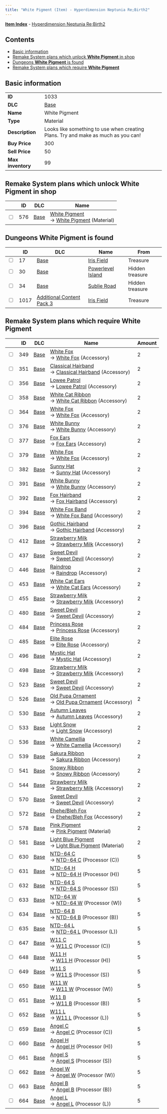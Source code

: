 ```yaml
---
title: "White Pigment (Item) - Hyperdimension Neptunia Re;Birth2"
---
```


[**Item Index**](/neptunia/rb2/item/index.html) - [Hyperdimension Neptunia Re;Birth2](/neptunia/rb2)

## Contents

- [Basic information](#basic-information)
- [Remake System plans which unlock **White Pigment** in shop](#remake-system-plans-which-unlock-white-pigment-in-shop)
- [Dungeons **White Pigment** is found](#dungeons-white-pigment-is-found)
- [Remake System plans which require **White Pigment**](#remake-system-plans-which-require-white-pigment)

## Basic information

|   |   |
| -- | -- |
| **ID** | 1033 |
| **DLC** | [Base](/neptunia/rb2/dlc/0-base.html) |
| **Name** | White Pigment |
| **Type** | Material |
| **Description** | Looks like something to use when creating Plans. Try and make as much as you can! |
| **Buy Price** | 300 |
| **Sell Price** | 50 |
| **Max inventory** | 99 |

## Remake System plans which unlock **White Pigment** in shop

|    | ID | DLC | Name |
| -- | -- | --- | ---- |
| <input type="checkbox" id="rb2-remake-0-576" class="trackbox" /> | 576 | [Base](/neptunia/rb2/dlc/0-base.html) | [White Pigment](/neptunia/rb2/remake/0-576-white-pigment.html)<br />→ [White Pigment](/neptunia/rb2/item/0-1033-white-pigment.html) (Material) |

## Dungeons **White Pigment** is found

|    | ID | DLC | Name | From |
| -- | -- | --- | ---- | ---- |
| <input type="checkbox" id="rb2-dungeon-0-17" class="trackbox" /> | 17 | [Base](/neptunia/rb2/dlc/0-base.html) | [Iris Field](/neptunia/rb2/dungeon/0-17-iris-field.html) | Treasure |
| <input type="checkbox" id="rb2-dungeon-0-30" class="trackbox" /> | 30 | [Base](/neptunia/rb2/dlc/0-base.html) | [Powerlevel Island](/neptunia/rb2/dungeon/0-30-powerlevel-island.html) | Hidden treasure |
| <input type="checkbox" id="rb2-dungeon-0-34" class="trackbox" /> | 34 | [Base](/neptunia/rb2/dlc/0-base.html) | [Sublie Road](/neptunia/rb2/dungeon/0-34-sublie-road.html) | Hidden treasure |
| <input type="checkbox" id="rb2-dungeon-5-1017" class="trackbox" /> | 1017 | [Additional Content Pack 3](/neptunia/rb2/dlc/5-pack3.html) | [Iris Field](/neptunia/rb2/dungeon/5-1017-iris-field.html) | Treasure |

## Remake System plans which require **White Pigment**

|    | ID | DLC | Name | Amount |
| -- | -- | --- | ---- | ------ |
| <input type="checkbox" id="rb2-remake-0-349" class="trackbox" /> | 349 | [Base](/neptunia/rb2/dlc/0-base.html) | [White Fox](/neptunia/rb2/remake/0-349-white-fox.html)<br />→ [White Fox](/neptunia/rb2/item/0-2149-white-fox.html) (Accessory) | 2 |
| <input type="checkbox" id="rb2-remake-0-351" class="trackbox" /> | 351 | [Base](/neptunia/rb2/dlc/0-base.html) | [Classical Hairband](/neptunia/rb2/remake/0-351-classical-hairband.html)<br />→ [Classical Hairband](/neptunia/rb2/item/0-2151-classical-hairband.html) (Accessory) | 2 |
| <input type="checkbox" id="rb2-remake-0-356" class="trackbox" /> | 356 | [Base](/neptunia/rb2/dlc/0-base.html) | [Lowee Patrol](/neptunia/rb2/remake/0-356-lowee-patrol.html)<br />→ [Lowee Patrol](/neptunia/rb2/item/0-2190-lowee-patrol.html) (Accessory) | 2 |
| <input type="checkbox" id="rb2-remake-0-358" class="trackbox" /> | 358 | [Base](/neptunia/rb2/dlc/0-base.html) | [White Cat Ribbon](/neptunia/rb2/remake/0-358-white-cat-ribbon.html)<br />→ [White Cat Ribbon](/neptunia/rb2/item/0-2192-white-cat-ribbon.html) (Accessory) | 2 |
| <input type="checkbox" id="rb2-remake-0-364" class="trackbox" /> | 364 | [Base](/neptunia/rb2/dlc/0-base.html) | [White Fox](/neptunia/rb2/remake/0-364-white-fox.html)<br />→ [White Fox](/neptunia/rb2/item/0-2198-white-fox.html) (Accessory) | 2 |
| <input type="checkbox" id="rb2-remake-0-376" class="trackbox" /> | 376 | [Base](/neptunia/rb2/dlc/0-base.html) | [White Bunny](/neptunia/rb2/remake/0-376-white-bunny.html)<br />→ [White Bunny](/neptunia/rb2/item/0-2244-white-bunny.html) (Accessory) | 2 |
| <input type="checkbox" id="rb2-remake-0-377" class="trackbox" /> | 377 | [Base](/neptunia/rb2/dlc/0-base.html) | [Fox Ears](/neptunia/rb2/remake/0-377-fox-ears.html)<br />→ [Fox Ears](/neptunia/rb2/item/0-2245-fox-ears.html) (Accessory) | 2 |
| <input type="checkbox" id="rb2-remake-0-379" class="trackbox" /> | 379 | [Base](/neptunia/rb2/dlc/0-base.html) | [White Fox](/neptunia/rb2/remake/0-379-white-fox.html)<br />→ [White Fox](/neptunia/rb2/item/0-2247-white-fox.html) (Accessory) | 2 |
| <input type="checkbox" id="rb2-remake-0-382" class="trackbox" /> | 382 | [Base](/neptunia/rb2/dlc/0-base.html) | [Sunny Hat](/neptunia/rb2/remake/0-382-sunny-hat.html)<br />→ [Sunny Hat](/neptunia/rb2/item/0-2250-sunny-hat.html) (Accessory) | 2 |
| <input type="checkbox" id="rb2-remake-0-391" class="trackbox" /> | 391 | [Base](/neptunia/rb2/dlc/0-base.html) | [White Bunny](/neptunia/rb2/remake/0-391-white-bunny.html)<br />→ [White Bunny](/neptunia/rb2/item/0-2293-white-bunny.html) (Accessory) | 2 |
| <input type="checkbox" id="rb2-remake-0-392" class="trackbox" /> | 392 | [Base](/neptunia/rb2/dlc/0-base.html) | [Fox Hairband](/neptunia/rb2/remake/0-392-fox-hairband.html)<br />→ [Fox Hairband](/neptunia/rb2/item/0-2294-fox-hairband.html) (Accessory) | 2 |
| <input type="checkbox" id="rb2-remake-0-394" class="trackbox" /> | 394 | [Base](/neptunia/rb2/dlc/0-base.html) | [White Fox Band](/neptunia/rb2/remake/0-394-white-fox-band.html)<br />→ [White Fox Band](/neptunia/rb2/item/0-2296-white-fox-band.html) (Accessory) | 2 |
| <input type="checkbox" id="rb2-remake-0-396" class="trackbox" /> | 396 | [Base](/neptunia/rb2/dlc/0-base.html) | [Gothic Hairband](/neptunia/rb2/remake/0-396-gothic-hairband.html)<br />→ [Gothic Hairband](/neptunia/rb2/item/0-2298-gothic-hairband.html) (Accessory) | 2 |
| <input type="checkbox" id="rb2-remake-0-412" class="trackbox" /> | 412 | [Base](/neptunia/rb2/dlc/0-base.html) | [Strawberry Milk](/neptunia/rb2/remake/0-412-strawberry-milk.html)<br />→ [Strawberry Milk](/neptunia/rb2/item/0-2329-strawberry-milk.html) (Accessory) | 2 |
| <input type="checkbox" id="rb2-remake-0-437" class="trackbox" /> | 437 | [Base](/neptunia/rb2/dlc/0-base.html) | [Sweet Devil](/neptunia/rb2/remake/0-437-sweet-devil.html)<br />→ [Sweet Devil](/neptunia/rb2/item/0-2354-sweet-devil.html) (Accessory) | 2 |
| <input type="checkbox" id="rb2-remake-0-446" class="trackbox" /> | 446 | [Base](/neptunia/rb2/dlc/0-base.html) | [Raindrop](/neptunia/rb2/remake/0-446-raindrop.html)<br />→ [Raindrop](/neptunia/rb2/item/0-2377-raindrop.html) (Accessory) | 2 |
| <input type="checkbox" id="rb2-remake-0-453" class="trackbox" /> | 453 | [Base](/neptunia/rb2/dlc/0-base.html) | [White Cat Ears](/neptunia/rb2/remake/0-453-white-cat-ears.html)<br />→ [White Cat Ears](/neptunia/rb2/item/0-2384-white-cat-ears.html) (Accessory) | 2 |
| <input type="checkbox" id="rb2-remake-0-455" class="trackbox" /> | 455 | [Base](/neptunia/rb2/dlc/0-base.html) | [Strawberry Milk](/neptunia/rb2/remake/0-455-strawberry-milk.html)<br />→ [Strawberry Milk](/neptunia/rb2/item/0-2386-strawberry-milk.html) (Accessory) | 2 |
| <input type="checkbox" id="rb2-remake-0-480" class="trackbox" /> | 480 | [Base](/neptunia/rb2/dlc/0-base.html) | [Sweet Devil](/neptunia/rb2/remake/0-480-sweet-devil.html)<br />→ [Sweet Devil](/neptunia/rb2/item/0-2411-sweet-devil.html) (Accessory) | 2 |
| <input type="checkbox" id="rb2-remake-0-484" class="trackbox" /> | 484 | [Base](/neptunia/rb2/dlc/0-base.html) | [Princess Rose](/neptunia/rb2/remake/0-484-princess-rose.html)<br />→ [Princess Rose](/neptunia/rb2/item/0-2431-princess-rose.html) (Accessory) | 2 |
| <input type="checkbox" id="rb2-remake-0-485" class="trackbox" /> | 485 | [Base](/neptunia/rb2/dlc/0-base.html) | [Elite Rose](/neptunia/rb2/remake/0-485-elite-rose.html)<br />→ [Elite Rose](/neptunia/rb2/item/0-2432-elite-rose.html) (Accessory) | 2 |
| <input type="checkbox" id="rb2-remake-0-496" class="trackbox" /> | 496 | [Base](/neptunia/rb2/dlc/0-base.html) | [Mystic Hat](/neptunia/rb2/remake/0-496-mystic-hat.html)<br />→ [Mystic Hat](/neptunia/rb2/item/0-2443-mystic-hat.html) (Accessory) | 2 |
| <input type="checkbox" id="rb2-remake-0-498" class="trackbox" /> | 498 | [Base](/neptunia/rb2/dlc/0-base.html) | [Strawberry Milk](/neptunia/rb2/remake/0-498-strawberry-milk.html)<br />→ [Strawberry Milk](/neptunia/rb2/item/0-2445-strawberry-milk.html) (Accessory) | 2 |
| <input type="checkbox" id="rb2-remake-0-523" class="trackbox" /> | 523 | [Base](/neptunia/rb2/dlc/0-base.html) | [Sweet Devil](/neptunia/rb2/remake/0-523-sweet-devil.html)<br />→ [Sweet Devil](/neptunia/rb2/item/0-2470-sweet-devil.html) (Accessory) | 2 |
| <input type="checkbox" id="rb2-remake-0-526" class="trackbox" /> | 526 | [Base](/neptunia/rb2/dlc/0-base.html) | [Old Pupa Ornament](/neptunia/rb2/remake/0-526-old-pupa-ornament.html)<br />→ [Old Pupa Ornament](/neptunia/rb2/item/0-2473-old-pupa-ornament.html) (Accessory) | 2 |
| <input type="checkbox" id="rb2-remake-0-530" class="trackbox" /> | 530 | [Base](/neptunia/rb2/dlc/0-base.html) | [Autumn Leaves](/neptunia/rb2/remake/0-530-autumn-leaves.html)<br />→ [Autumn Leaves](/neptunia/rb2/item/0-2497-autumn-leaves.html) (Accessory) | 2 |
| <input type="checkbox" id="rb2-remake-0-533" class="trackbox" /> | 533 | [Base](/neptunia/rb2/dlc/0-base.html) | [Light Snow](/neptunia/rb2/remake/0-533-light-snow.html)<br />→ [Light Snow](/neptunia/rb2/item/0-2500-light-snow.html) (Accessory) | 2 |
| <input type="checkbox" id="rb2-remake-0-536" class="trackbox" /> | 536 | [Base](/neptunia/rb2/dlc/0-base.html) | [White Camellia](/neptunia/rb2/remake/0-536-white-camellia.html)<br />→ [White Camellia](/neptunia/rb2/item/0-2503-white-camellia.html) (Accessory) | 2 |
| <input type="checkbox" id="rb2-remake-0-539" class="trackbox" /> | 539 | [Base](/neptunia/rb2/dlc/0-base.html) | [Sakura Ribbon](/neptunia/rb2/remake/0-539-sakura-ribbon.html)<br />→ [Sakura Ribbon](/neptunia/rb2/item/0-2506-sakura-ribbon.html) (Accessory) | 2 |
| <input type="checkbox" id="rb2-remake-0-541" class="trackbox" /> | 541 | [Base](/neptunia/rb2/dlc/0-base.html) | [Snowy Ribbon](/neptunia/rb2/remake/0-541-snowy-ribbon.html)<br />→ [Snowy Ribbon](/neptunia/rb2/item/0-2508-snowy-ribbon.html) (Accessory) | 2 |
| <input type="checkbox" id="rb2-remake-0-544" class="trackbox" /> | 544 | [Base](/neptunia/rb2/dlc/0-base.html) | [Strawberry Milk](/neptunia/rb2/remake/0-544-strawberry-milk.html)<br />→ [Strawberry Milk](/neptunia/rb2/item/0-2511-strawberry-milk.html) (Accessory) | 2 |
| <input type="checkbox" id="rb2-remake-0-570" class="trackbox" /> | 570 | [Base](/neptunia/rb2/dlc/0-base.html) | [Sweet Devil](/neptunia/rb2/remake/0-570-sweet-devil.html)<br />→ [Sweet Devil](/neptunia/rb2/item/0-2537-sweet-devil.html) (Accessory) | 2 |
| <input type="checkbox" id="rb2-remake-0-572" class="trackbox" /> | 572 | [Base](/neptunia/rb2/dlc/0-base.html) | [Ehehe/Bleh Fox](/neptunia/rb2/remake/0-572-ehehe-bleh-fox.html)<br />→ [Ehehe/Bleh Fox](/neptunia/rb2/item/0-2539-ehehe-bleh-fox.html) (Accessory) | 2 |
| <input type="checkbox" id="rb2-remake-0-578" class="trackbox" /> | 578 | [Base](/neptunia/rb2/dlc/0-base.html) | [Pink Pigment](/neptunia/rb2/remake/0-578-pink-pigment.html)<br />→ [Pink Pigment](/neptunia/rb2/item/0-1035-pink-pigment.html) (Material) | 2 |
| <input type="checkbox" id="rb2-remake-0-581" class="trackbox" /> | 581 | [Base](/neptunia/rb2/dlc/0-base.html) | [Light Blue Pigment](/neptunia/rb2/remake/0-581-light-blue-pigment.html)<br />→ [Light Blue Pigment](/neptunia/rb2/item/0-1038-light-blue-pigment.html) (Material) | 2 |
| <input type="checkbox" id="rb2-remake-0-630" class="trackbox" /> | 630 | [Base](/neptunia/rb2/dlc/0-base.html) | [NTD-64 C](/neptunia/rb2/remake/0-630-ntd-64-c.html)<br />→ [NTD-64 C](/neptunia/rb2/item/0-3345-ntd-64-c.html) (Processor (C)) | 5 |
| <input type="checkbox" id="rb2-remake-0-631" class="trackbox" /> | 631 | [Base](/neptunia/rb2/dlc/0-base.html) | [NTD-64 H](/neptunia/rb2/remake/0-631-ntd-64-h.html)<br />→ [NTD-64 H](/neptunia/rb2/item/0-3346-ntd-64-h.html) (Processor (H)) | 5 |
| <input type="checkbox" id="rb2-remake-0-632" class="trackbox" /> | 632 | [Base](/neptunia/rb2/dlc/0-base.html) | [NTD-64 S](/neptunia/rb2/remake/0-632-ntd-64-s.html)<br />→ [NTD-64 S](/neptunia/rb2/item/0-3347-ntd-64-s.html) (Processor (S)) | 5 |
| <input type="checkbox" id="rb2-remake-0-633" class="trackbox" /> | 633 | [Base](/neptunia/rb2/dlc/0-base.html) | [NTD-64 W](/neptunia/rb2/remake/0-633-ntd-64-w.html)<br />→ [NTD-64 W](/neptunia/rb2/item/0-3348-ntd-64-w.html) (Processor (W)) | 5 |
| <input type="checkbox" id="rb2-remake-0-634" class="trackbox" /> | 634 | [Base](/neptunia/rb2/dlc/0-base.html) | [NTD-64 B](/neptunia/rb2/remake/0-634-ntd-64-b.html)<br />→ [NTD-64 B](/neptunia/rb2/item/0-3349-ntd-64-b.html) (Processor (B)) | 5 |
| <input type="checkbox" id="rb2-remake-0-635" class="trackbox" /> | 635 | [Base](/neptunia/rb2/dlc/0-base.html) | [NTD-64 L](/neptunia/rb2/remake/0-635-ntd-64-l.html)<br />→ [NTD-64 L](/neptunia/rb2/item/0-3350-ntd-64-l.html) (Processor (L)) | 5 |
| <input type="checkbox" id="rb2-remake-0-647" class="trackbox" /> | 647 | [Base](/neptunia/rb2/dlc/0-base.html) | [W11 C](/neptunia/rb2/remake/0-647-w11-c.html)<br />→ [W11 C](/neptunia/rb2/item/0-3357-w11-c.html) (Processor (C)) | 5 |
| <input type="checkbox" id="rb2-remake-0-648" class="trackbox" /> | 648 | [Base](/neptunia/rb2/dlc/0-base.html) | [W11 H](/neptunia/rb2/remake/0-648-w11-h.html)<br />→ [W11 H](/neptunia/rb2/item/0-3358-w11-h.html) (Processor (H)) | 5 |
| <input type="checkbox" id="rb2-remake-0-649" class="trackbox" /> | 649 | [Base](/neptunia/rb2/dlc/0-base.html) | [W11 S](/neptunia/rb2/remake/0-649-w11-s.html)<br />→ [W11 S](/neptunia/rb2/item/0-3359-w11-s.html) (Processor (S)) | 5 |
| <input type="checkbox" id="rb2-remake-0-650" class="trackbox" /> | 650 | [Base](/neptunia/rb2/dlc/0-base.html) | [W11 W](/neptunia/rb2/remake/0-650-w11-w.html)<br />→ [W11 W](/neptunia/rb2/item/0-3360-w11-w.html) (Processor (W)) | 5 |
| <input type="checkbox" id="rb2-remake-0-651" class="trackbox" /> | 651 | [Base](/neptunia/rb2/dlc/0-base.html) | [W11 B](/neptunia/rb2/remake/0-651-w11-b.html)<br />→ [W11 B](/neptunia/rb2/item/0-3361-w11-b.html) (Processor (B)) | 5 |
| <input type="checkbox" id="rb2-remake-0-652" class="trackbox" /> | 652 | [Base](/neptunia/rb2/dlc/0-base.html) | [W11 L](/neptunia/rb2/remake/0-652-w11-l.html)<br />→ [W11 L](/neptunia/rb2/item/0-3362-w11-l.html) (Processor (L)) | 5 |
| <input type="checkbox" id="rb2-remake-0-659" class="trackbox" /> | 659 | [Base](/neptunia/rb2/dlc/0-base.html) | [Angel C](/neptunia/rb2/remake/0-659-angel-c.html)<br />→ [Angel C](/neptunia/rb2/item/0-3485-angel-c.html) (Processor (C)) | 5 |
| <input type="checkbox" id="rb2-remake-0-660" class="trackbox" /> | 660 | [Base](/neptunia/rb2/dlc/0-base.html) | [Angel H](/neptunia/rb2/remake/0-660-angel-h.html)<br />→ [Angel H](/neptunia/rb2/item/0-3486-angel-h.html) (Processor (H)) | 5 |
| <input type="checkbox" id="rb2-remake-0-661" class="trackbox" /> | 661 | [Base](/neptunia/rb2/dlc/0-base.html) | [Angel S](/neptunia/rb2/remake/0-661-angel-s.html)<br />→ [Angel S](/neptunia/rb2/item/0-3487-angel-s.html) (Processor (S)) | 5 |
| <input type="checkbox" id="rb2-remake-0-662" class="trackbox" /> | 662 | [Base](/neptunia/rb2/dlc/0-base.html) | [Angel W](/neptunia/rb2/remake/0-662-angel-w.html)<br />→ [Angel W](/neptunia/rb2/item/0-3488-angel-w.html) (Processor (W)) | 5 |
| <input type="checkbox" id="rb2-remake-0-663" class="trackbox" /> | 663 | [Base](/neptunia/rb2/dlc/0-base.html) | [Angel B](/neptunia/rb2/remake/0-663-angel-b.html)<br />→ [Angel B](/neptunia/rb2/item/0-3489-angel-b.html) (Processor (B)) | 5 |
| <input type="checkbox" id="rb2-remake-0-664" class="trackbox" /> | 664 | [Base](/neptunia/rb2/dlc/0-base.html) | [Angel L](/neptunia/rb2/remake/0-664-angel-l.html)<br />→ [Angel L](/neptunia/rb2/item/0-3490-angel-l.html) (Processor (L)) | 5 |